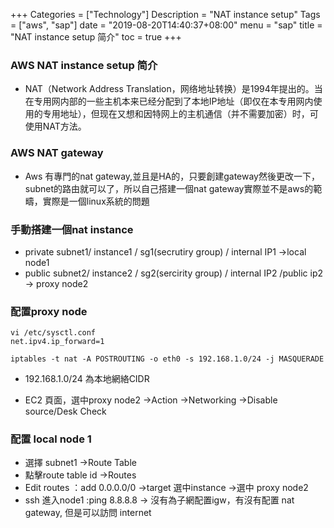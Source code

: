 +++
Categories = ["Technology"]
Description = "NAT instance setup"
Tags = ["aws", "sap"]
date = "2019-08-20T14:40:37+08:00"
menu = "sap"
title = "NAT instance setup 简介"
toc = true
+++

### AWS NAT instance setup 简介 ###

- NAT（Network Address Translation，网络地址转换）是1994年提出的。当在专用网内部的一些主机本来已经分配到了本地IP地址（即仅在本专用网内使用的专用地址），但现在又想和因特网上的主机通信（并不需要加密）时，可使用NAT方法。

### AWS NAT gateway ###

- Aws 有專門的nat gateway,並且是HA的，只要創建gateway然後更改一下，subnet的路由就可以了，所以自己搭建一個nat gateway實際並不是aws的範疇，實際是一個linux系統的問題

### 手動搭建一個nat instance ###


 - private subnet1/ instance1 / sg1(secrutiry group) / internal IP1  ->local node1
 - public  subnet2/ instance2 / sg2(sercirity group) / internal IP2 /public ip2 -> proxy node2

### 配置proxy node ###

```
vi /etc/sysctl.conf
net.ipv4.ip_forward=1

iptables -t nat -A POSTROUTING -o eth0 -s 192.168.1.0/24 -j MASQUERADE

```

- 192.168.1.0/24 為本地網絡CIDR

- EC2 頁面，選中proxy node2 ->Action ->Networking ->Disable source/Desk Check

### 配置 local node 1

- 選擇 subnet1  ->Route Table  
- 點擊route table id  ->Routes  
- Edit routes ：add 0.0.0.0/0  ->target 選中instance ->選中 proxy node2
- ssh 進入node1 :ping 8.8.8.8 -> 沒有為子網配置igw，有沒有配置 nat gateway, 但是可以訪問 internet 


